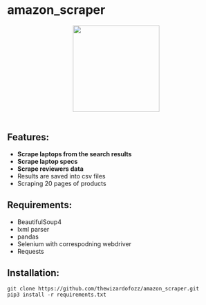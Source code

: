 # amazon_scraper 
<p align="center">
  <img src="http://static1.businessinsider.com/image/539f3ffbecad044276726c01-960/amazon-com-logo.jpg" width="200"><br><br>
</p>

## Features:
-   **Scrape laptops from the search results**
-   **Scrape laptop specs**
-   **Scrape reviewers data**
-   Results are saved into csv files
-   Scraping 20 pages of products

## Requirements:
- BeautifulSoup4
- lxml parser
- pandas
- Selenium with correspodning webdriver
- Requests

## Installation:
  ```
  git clone https://github.com/thewizardofozz/amazon_scraper.git
  pip3 install -r requirements.txt
  ```
  
  
